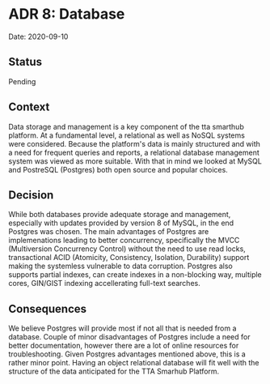 # ADR 8: Database

Date: 2020-09-10

## Status

Pending

## Context

Data storage and management is a key component of the tta smarthub platform. At a fundamental level, a relational as well as NoSQL systems were considered. Because the platform's data is mainly structured  and with a need for frequent queries and reports, a relational database management system was viewed as more suitable. With that in mind we looked at MySQL and PostreSQL (Postgres) both open source and popular choices.

## Decision

While both databases provide adequate storage and management, especially with updates provided by version 8 of MySQL, in the end Postgres was chosen. The main advantages of Postgres are implemenations leading to better concurrency, specifically the MVCC (Multiversion Concurrency Control) without the need to use read locks, transactional ACID (Atomicity, Consistency, Isolation, Durability) support making the systemless vulnerable to data corruption. Postgres also supports partial indexes, can create indexes in a non-blocking way, multiple cores, GIN/GIST indexing accellerating full-text searches.

## Consequences

We believe Postgres will provide most if not all that is needed from a database. Couple of minor disadvantages of Postgres include a need for better documentation, however there are a lot of online resources for troubleshooting. Given Postgres advantages mentioned above, this is a rather minor point. Having an object relational database will fit well with the structure of the data anticipated for the TTA Smarhub Platform.
